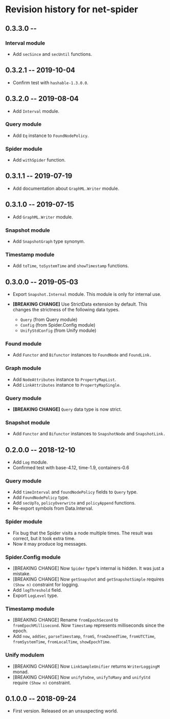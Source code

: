 # Revision history for net-spider

## 0.3.3.0  -- 

### Interval module

* Add `secSince` and `secUntil` functions.

## 0.3.2.1  -- 2019-10-04

* Confirm test with `hashable-1.3.0.0`.

## 0.3.2.0  -- 2019-08-04

* Add `Interval` module.

### Query module

* Add `Eq` instance to `FoundNodePolicy`.

### Spider module

* Add `withSpider` function.

## 0.3.1.1  -- 2019-07-19

* Add documentation about `GraphML.Writer` module.

## 0.3.1.0  -- 2019-07-15

* Add `GraphML.Writer` module.

### Snapshot module

* Add `SnapshotGraph` type synonym.

### Timestamp module

* Add `toTime`, `toSystemTime` and `showTimestamp` functions.


## 0.3.0.0  -- 2019-05-03

* Export `Snapshot.Internal` module. This module is only for internal
  use.

* **[BREAKING CHANGE]** Use StrictData extension by default. This changes the strictness of the following data types.

    * `Query` (from Query module)
    * `Config` (from Spider.Config module)
    * `UnifyStdConfig` (from Unify module)

### Found module

* Add `Functor` and `Bifunctor` instances to `FoundNode` and
  `FoundLink.`

### Graph module

* Add `NodeAttributes` instance to `PropertyMapList`.
* Add `LinkAttributes` instance to `PropertyMapSingle`.

### Query module

* **[BREAKING CHANGE]** `Query` data type is now strict.

### Snapshot module

* Add `Functor` and `Bifunctor` instances to `SnapshotNode` and
  `SnapshotLink.`

## 0.2.0.0  -- 2018-12-10

* Add `Log` module.
* Confirmed test with base-4.12, time-1.9, containers-0.6

### Query module

* Add `timeInterval` and `foundNodePolicy` fields to `Query` type.
* Add `FoundNodePolicy` type.
* Add `secUpTo`, `policyOverwrite` and `policyAppend` functions.
* Re-export symbols from Data.Interval.

### Spider module

* Fix bug that the Spider visits a node multiple times. The result was
  correct, but it took extra time.
* Now it may produce log messages.

### Spider.Config module

* [BREAKING CHANGE] Now `Spider` type's internal is hidden. It was
  just a mistake.
* [BREAKING CHANGE] Now `getSnapshot` and `getSnapshotSimple` requires
  `(Show n)` constraint for logging.
* Add `logThreshold` field.
* Export `LogLevel` type.

### Timestamp module

* [BREAKING CHANGE] Rename `fromEpochSecond` to
  `fromEpochMillisecond`. Now `Timestamp` represents milliseconds
  since the epoch.
* Add `now`, `addSec`, `parseTimestamp`, `fromS`, `fromZonedTime`,
  `fromUTCTime`, `fromSystemTime`, `fromLocalTime`, `showEpochTime`.

### Unify modulem

* [BREAKING CHANGE] Now `LinkSampleUnifier` returns `WriterLoggingM`
  monad.
* [BREAKING CHANGE] Now `unifyToOne`, `unifyToMany` and `unifyStd`
  require `(Show n)` constraint.


## 0.1.0.0  -- 2018-09-24

* First version. Released on an unsuspecting world.
